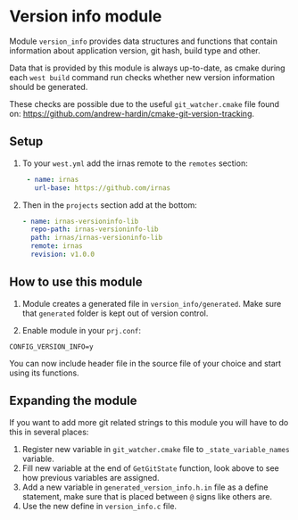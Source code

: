 # Version info module

Module `version_info` provides data structures and functions that contain
information about application version, git hash, build type and other.

Data that is provided by this module is always up-to-date, as cmake during each
`west build` command run checks whether new version information should be
generated.

These checks are possible due to the useful `git_watcher.cmake` file found on:
https://github.com/andrew-hardin/cmake-git-version-tracking.

## Setup

1. To your `west.yml` add the irnas remote to the `remotes` section:


   ```yaml
    - name: irnas
      url-base: https://github.com/irnas
   ```

2. Then in the `projects` section add at the bottom:

    ```yaml
    - name: irnas-versioninfo-lib
      repo-path: irnas-versioninfo-lib
      path: irnas/irnas-versioninfo-lib
      remote: irnas
      revision: v1.0.0
    ```

## How to use this module

1. Module creates a generated file in `version_info/generated`.
Make sure that `generated` folder is kept out of version control.

2. Enable module in your `prj.conf`:

```Kconfig
CONFIG_VERSION_INFO=y
```

You can now include header file in the source file of your choice and start
using its functions.

## Expanding the module

If you want to add more git related strings to this module you will have to do this in several places:

1. Register new variable in `git_watcher.cmake` file to `_state_variable_names`
   variable.
2. Fill new variable at the end of `GetGitState` function, look above to see
   how previous variables are assigned.
3. Add a new variable in `generated_version_info.h.in` file as a define
   statement, make sure that is placed between `@` signs like others are.
4. Use the new define in `version_info.c` file.
